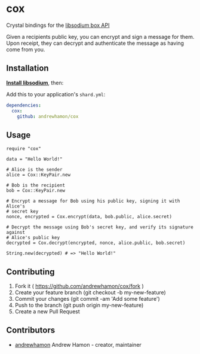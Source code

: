 # cox

Crystal bindings for the [libsodium box API](https://download.libsodium.org/doc/public-key_cryptography/authenticated_encryption.html)

Given a recipients public key, you can encrypt and sign a message for them. Upon
receipt, they can decrypt and authenticate the message as having come from you.

## Installation

**[Install libsodium](https://download.libsodium.org/doc/installation/)**, then:

Add this to your application's `shard.yml`:

```yaml
dependencies:
  cox:
    github: andrewhamon/cox
```

## Usage

```crystal
require "cox"

data = "Hello World!"

# Alice is the sender
alice = Cox::KeyPair.new

# Bob is the recipient
bob = Cox::KeyPair.new

# Encrypt a message for Bob using his public key, signing it with Alice's
# secret key
nonce, encrypted = Cox.encrypt(data, bob.public, alice.secret)

# Decrypt the message using Bob's secret key, and verify its signature against
# Alice's public key
decrypted = Cox.decrypt(encrypted, nonce, alice.public, bob.secret)

String.new(decrypted) # => "Hello World!"
```

## Contributing

1. Fork it ( https://github.com/andrewhamon/cox/fork )
2. Create your feature branch (git checkout -b my-new-feature)
3. Commit your changes (git commit -am 'Add some feature')
4. Push to the branch (git push origin my-new-feature)
5. Create a new Pull Request

## Contributors

- [andrewhamon](https://github.com/andrewhamon) Andrew Hamon - creator, maintainer
